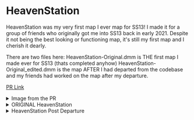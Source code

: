 # HeavenStation

HeavenStation was my very first map I ever map for SS13!
I made it for a group of friends who originally got me into SS13 back in early 2021.
Despite it not being the best looking or functioning map, it's still my first map and I cherish it dearly.

There are two files here:
HeavenStation-Original.dmm is THE first map I made ever for SS13 (thats completed anyhow)
HeavenStation-Original_edited.dmm is the map AFTER I had departed from the codebase and my friends had worked on the map after my departure.

[PR Link](https://github.com/Wallemations/heavenstation/pull/47)

<details>
<summary> Image from the PR </summary>
  
[1](https://cdn.discordapp.com/attachments/914685829027340330/1123739720439050271/110881397-4cd6d480-82ae-11eb-8935-cbba2e3efa01.png)
[2](https://cdn.discordapp.com/attachments/914685829027340330/1123739720732659732/110881416-552f0f80-82ae-11eb-93d0-1dcf4879b41d.png)
[3](https://cdn.discordapp.com/attachments/914685829027340330/1123739721026252941/110881437-5ceeb400-82ae-11eb-902d-19d625dc145b.png)
[4](https://cdn.discordapp.com/attachments/914685829027340330/1123739721277898876/110881519-7d1e7300-82ae-11eb-84d8-c8ca5b216920.png)
[5](https://cdn.discordapp.com/attachments/914685829027340330/1123739721558937640/110881547-84de1780-82ae-11eb-85fd-39d25e9c2f7f.png)
[6](https://cdn.discordapp.com/attachments/914685829027340330/1123739779272560690/112189444-66dfb380-8bda-11eb-8c12-b7dc62f82383.png)
[7](https://cdn.discordapp.com/attachments/914685829027340330/1123739779696177243/112189562-82e35500-8bda-11eb-9748-8468faa00551.png)
[8](https://cdn.discordapp.com/attachments/914685829027340330/1123739780069462066/112189720-aa3a2200-8bda-11eb-8767-05259b9a5162.png)
[9](https://cdn.discordapp.com/attachments/914685829027340330/1123739780434383059/112192535-6ac10500-8bdd-11eb-8a6a-b8a02157996e.png)

</details>

<details>
<summary> ORIGINAL HeavenStation</summary>

![HeavenStation-Original](https://github.com/Jolly-66/MapDepot/assets/70232195/db1338bd-74ed-4083-9808-13bbb755bcbc)

</details>

<details>
<summary>HeavenStation Post Departure</summary>

![HeavenStation-Edited](https://github.com/Jolly-66/MapDepot/assets/70232195/f063ffce-450d-4718-81ab-8ab30a58f458)

</details>
